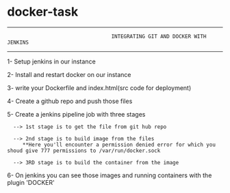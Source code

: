 # docker-task
----------------------------------------------------------------------------------------------------------------------------------------------------------------
                                      INTEGRATING GIT AND DOCKER WITH JENKINS
----------------------------------------------------------------------------------------------------------------------------------------------------------------

 1- Setup jenkins in our instance

 2- Install and restart docker on our instance

 3- write your Dockerfile and index.html(src code for deployment)

 4- Create a github repo and push those files

 5- Create a jenkins pipeline job with three stages

      --> 1st stage is to get the file from git hub repo

      --> 2nd stage is to build image from the files
         **Here you'll encounter a permission denied error for which you shoud give 777 permissions to /var/run/docker.sock

      --> 3RD stage is to build the container from the image

 6- On jenkins you can see those images and running containers with the plugin 'DOCKER'

